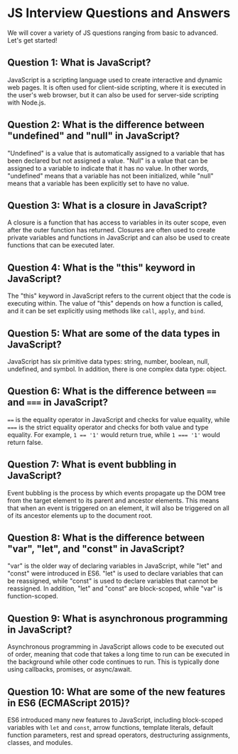 # JS Interview Questions and Answers

We will cover a variety of JS questions ranging from basic to advanced. Let's get started!
## Question 1: What is JavaScript?

JavaScript is a scripting language used to create interactive and dynamic web pages. It is often used for client-side scripting, where it is executed in the user's web browser, but it can also be used for server-side scripting with Node.js.

## Question 2: What is the difference between "undefined" and "null" in JavaScript?

"Undefined" is a value that is automatically assigned to a variable that has been declared but not assigned a value. "Null" is a value that can be assigned to a variable to indicate that it has no value. In other words, "undefined" means that a variable has not been initialized, while "null" means that a variable has been explicitly set to have no value.

## Question 3: What is a closure in JavaScript?

A closure is a function that has access to variables in its outer scope, even after the outer function has returned. Closures are often used to create private variables and functions in JavaScript and can also be used to create functions that can be executed later.

## Question 4: What is the "this" keyword in JavaScript?

The "this" keyword in JavaScript refers to the current object that the code is executing within. The value of "this" depends on how a function is called, and it can be set explicitly using methods like `call`, `apply`, and `bind`.

## Question 5: What are some of the data types in JavaScript?

JavaScript has six primitive data types: string, number, boolean, null, undefined, and symbol. In addition, there is one complex data type: object.

## Question 6: What is the difference between `==` and `===` in JavaScript?

`==` is the equality operator in JavaScript and checks for value equality, while `===` is the strict equality operator and checks for both value and type equality. For example, `1 == '1'` would return true, while `1 === '1'` would return false.

## Question 7: What is event bubbling in JavaScript?

Event bubbling is the process by which events propagate up the DOM tree from the target element to its parent and ancestor elements. This means that when an event is triggered on an element, it will also be triggered on all of its ancestor elements up to the document root.

## Question 8: What is the difference between "var", "let", and "const" in JavaScript?

"var" is the older way of declaring variables in JavaScript, while "let" and "const" were introduced in ES6. "let" is used to declare variables that can be reassigned, while "const" is used to declare variables that cannot be reassigned. In addition, "let" and "const" are block-scoped, while "var" is function-scoped.

## Question 9: What is asynchronous programming in JavaScript?

Asynchronous programming in JavaScript allows code to be executed out of order, meaning that code that takes a long time to run can be executed in the background while other code continues to run. This is typically done using callbacks, promises, or async/await.

## Question 10: What are some of the new features in ES6 (ECMAScript 2015)?

ES6 introduced many new features to JavaScript, including block-scoped variables with `let` and `const`, arrow functions, template literals, default function parameters, rest and spread operators, destructuring assignments, classes, and modules.

